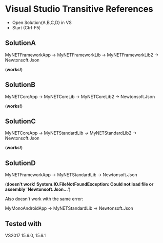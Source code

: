 # Visual Studio Transitive References

* Open Solution{A,B,C,D} in VS
* Start (Ctrl-F5)

## SolutionA

MyNETFrameworkApp -> MyNETFrameworkLib -> MyNETFrameworkLib2 -> Newtonsoft.Json

(**works!**)

## SolutionB

MyNETCoreApp -> MyNETCoreLib -> MyNETCoreLib2 -> Newtonsoft.Json

(**works!**)

## SolutionC

MyNETCoreApp -> MyNETStandardLib -> MyNETStandardLib2 -> Newtonsoft.Json

(**works!**)

## SolutionD

MyNETFrameworkApp -> MyNETStandardLib -> Newtonsoft.Json

(**doesn't work! System.IO.FileNotFoundException: Could not load file or assembly 'Newtonsoft.Json...'**)

Also doesn't work with the same error:

MyMonoAndroidApp -> MyNETStandardLib -> Newtonsoft.Json

## Tested with

VS2017 15.6.0, 15.6.1
